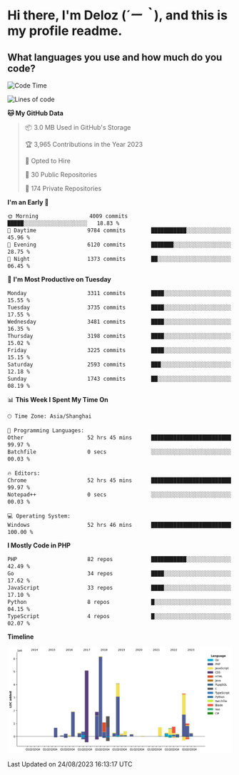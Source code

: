 # **Hi there, I'm Deloz (*´ー｀*), and this is my profile readme.**

## **What languages you use and how much do you code?**

<!--START_SECTION:waka-->
![Code Time](http://img.shields.io/badge/Code%20Time-2%2C211%20hrs%2027%20mins-blue)

![Lines of code](https://img.shields.io/badge/From%20Hello%20World%20I%27ve%20Written-31.5%20million%20lines%20of%20code-blue)

**🐱 My GitHub Data** 

> 📦 3.0 MB Used in GitHub's Storage 
 > 
> 🏆 3,965 Contributions in the Year 2023
 > 
> 💼 Opted to Hire
 > 
> 📜 30 Public Repositories 
 > 
> 🔑 174 Private Repositories 
 > 
**I'm an Early 🐤** 

```text
🌞 Morning                4009 commits        █████░░░░░░░░░░░░░░░░░░░░   18.83 % 
🌆 Daytime                9784 commits        ███████████░░░░░░░░░░░░░░   45.96 % 
🌃 Evening                6120 commits        ███████░░░░░░░░░░░░░░░░░░   28.75 % 
🌙 Night                  1373 commits        ██░░░░░░░░░░░░░░░░░░░░░░░   06.45 % 
```
📅 **I'm Most Productive on Tuesday** 

```text
Monday                   3311 commits        ████░░░░░░░░░░░░░░░░░░░░░   15.55 % 
Tuesday                  3735 commits        ████░░░░░░░░░░░░░░░░░░░░░   17.55 % 
Wednesday                3481 commits        ████░░░░░░░░░░░░░░░░░░░░░   16.35 % 
Thursday                 3198 commits        ████░░░░░░░░░░░░░░░░░░░░░   15.02 % 
Friday                   3225 commits        ████░░░░░░░░░░░░░░░░░░░░░   15.15 % 
Saturday                 2593 commits        ███░░░░░░░░░░░░░░░░░░░░░░   12.18 % 
Sunday                   1743 commits        ██░░░░░░░░░░░░░░░░░░░░░░░   08.19 % 
```


📊 **This Week I Spent My Time On** 

```text
🕑︎ Time Zone: Asia/Shanghai

💬 Programming Languages: 
Other                    52 hrs 45 mins      █████████████████████████   99.97 % 
Batchfile                0 secs              ░░░░░░░░░░░░░░░░░░░░░░░░░   00.03 % 

🔥 Editors: 
Chrome                   52 hrs 45 mins      █████████████████████████   99.97 % 
Notepad++                0 secs              ░░░░░░░░░░░░░░░░░░░░░░░░░   00.03 % 

💻 Operating System: 
Windows                  52 hrs 46 mins      █████████████████████████   100.00 % 
```

**I Mostly Code in PHP** 

```text
PHP                      82 repos            ███████████░░░░░░░░░░░░░░   42.49 % 
Go                       34 repos            ████░░░░░░░░░░░░░░░░░░░░░   17.62 % 
JavaScript               33 repos            ████░░░░░░░░░░░░░░░░░░░░░   17.10 % 
Python                   8 repos             █░░░░░░░░░░░░░░░░░░░░░░░░   04.15 % 
TypeScript               4 repos             █░░░░░░░░░░░░░░░░░░░░░░░░   02.07 % 
```



**Timeline**

![Lines of Code chart](https://raw.githubusercontent.com/deloz/deloz/main/assets/bar_graph.png)


 Last Updated on 24/08/2023 16:13:17 UTC
<!--END_SECTION:waka-->
